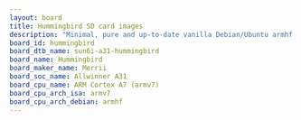 ```yaml
---
layout: board
title: Hummingbird SD card images
description: "Minimal, pure and up-to-date vanilla Debian/Ubuntu armhf SD card images for Hummingbird by Merrii, SoC: Allwinner A31, CPU ISA: armv7"
board_id: hummingbird
board_dtb_name: sun6i-a31-hummingbird
board_name: Hummingbird
board_maker_name: Merrii
board_soc_name: Allwinner A31
board_cpu_name: ARM Cortex A7 (armv7)
board_cpu_arch_isa: armv7
board_cpu_arch_debian: armhf
---
```

